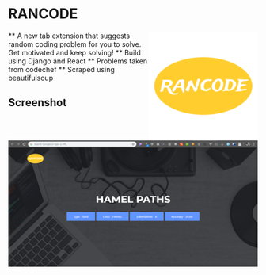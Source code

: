 # RANCODE
<div class="logos"><img src="./extension/public/img/mylogo.png" width="220px" align="right"></div>
** A new tab extension that suggests random coding problem for you to solve. Get motivated and keep solving!
** Build using Django and React
** Problems taken from codechef
** Scraped using beautifulsoup

## Screenshot
<div class="logos"><img src="./extension/public/img/ss.png"></div>